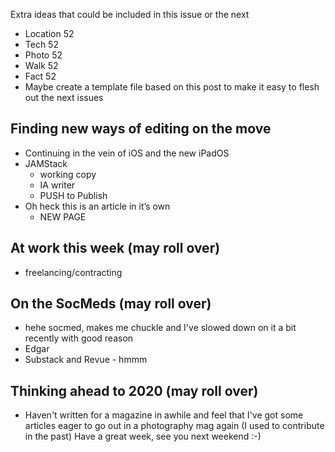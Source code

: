 Extra ideas that could be included in this issue or the next

- Location 52
- Tech 52
- Photo 52
- Walk 52
- Fact 52
- Maybe create a template file based on this post to make it easy to flesh out the next issues

## Finding new ways of editing on the move
- Continuing in the vein of iOS and the new iPadOS 
- JAMStack
  - working copy
  - IA writer
  - PUSH to Publish
- Oh heck this is an article in it’s own 
  - NEW PAGE

## At work this week (may roll over)

  - freelancing/contracting
  
## On the SocMeds (may roll over)

  - hehe socmed, makes me chuckle and I've slowed down on it a bit recently with good reason
  - Edgar
  - Substack and Revue - hmmm

## Thinking ahead to 2020 (may roll over)

- Haven't written for a magazine in awhile and feel that I've got some articles eager to go out in a photography mag again (I used to contribute in the past)
Have a great week, see you next weekend :-)
